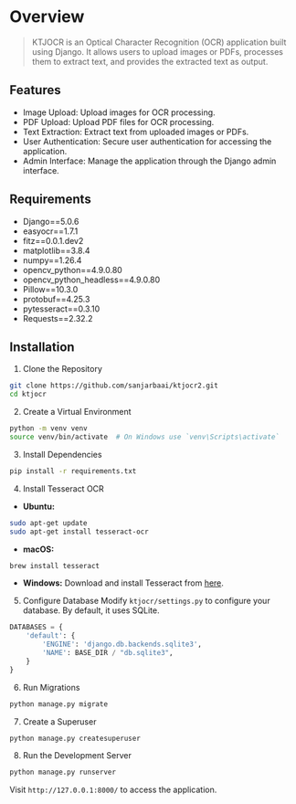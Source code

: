 # Overview
>KTJOCR is an Optical Character Recognition (OCR) application built using Django. It allows users to upload images or PDFs, processes them to extract text, and provides the extracted text as output.

## Features
- Image Upload: Upload images for OCR processing.
- PDF Upload: Upload PDF files for OCR processing.
- Text Extraction: Extract text from uploaded images or PDFs.
- User Authentication: Secure user authentication for accessing the application.
- Admin Interface: Manage the application through the Django admin interface.

## Requirements
- Django==5.0.6
- easyocr==1.7.1
- fitz==0.0.1.dev2
- matplotlib==3.8.4
- numpy==1.26.4
- opencv_python==4.9.0.80
- opencv_python_headless==4.9.0.80
- Pillow==10.3.0
- protobuf==4.25.3
- pytesseract==0.3.10
- Requests==2.32.2

## Installation

1. Clone the Repository
```bash
git clone https://github.com/sanjarbaai/ktjocr2.git
cd ktjocr
```
2. Create a Virtual Environment
```bash
python -m venv venv
source venv/bin/activate  # On Windows use `venv\Scripts\activate`
```
3. Install Dependencies
```bash
pip install -r requirements.txt
```
4. Install Tesseract OCR
- **Ubuntu:**
```bash
sudo apt-get update
sudo apt-get install tesseract-ocr
```
- **macOS:**
```bash
brew install tesseract
```
- **Windows:**
Download and install Tesseract from [here](https://github.com/UB-Mannheim/tesseract/wiki).
5. Configure Database
Modify `ktjocr/settings.py` to configure your database. By default, it uses SQLite.
```python
DATABASES = {
    'default': {
        'ENGINE': 'django.db.backends.sqlite3',
        'NAME': BASE_DIR / "db.sqlite3",
    }
}
```
6. Run Migrations
```bash
python manage.py migrate
```
7. Create a Superuser
```bash
python manage.py createsuperuser
```
8. Run the Development Server
```bash
python manage.py runserver
```
Visit `http://127.0.0.1:8000/` to access the application.
